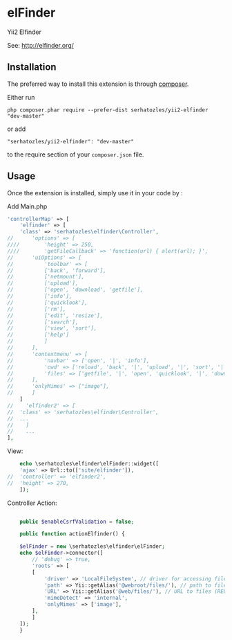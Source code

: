 elFinder
========
Yii2 Elfinder

See: http://elfinder.org/

Installation
------------

The preferred way to install this extension is through [composer](http://getcomposer.org/download/).

Either run

```
php composer.phar require --prefer-dist serhatozles/yii2-elfinder "dev-master"
```

or add

```
"serhatozles/yii2-elfinder": "dev-master"
```

to the require section of your `composer.json` file.


Usage
-----

Once the extension is installed, simply use it in your code by  :

Add Main.php
```php
'controllerMap' => [
    'elfinder' => [
	'class' => 'serhatozles\elfinder\Controller',
//	    'options' => [
////		'height' => 250,
////		'getFileCallback' => 'function(url) { alert(url); }',
//		'uiOptions' => [
//		    'toolbar' => [
//			['back', 'forward'],
//			['netmount'],
//			['upload'],
//			['open', 'download', 'getfile'],
//			['info'],
//			['quicklook'],
//			['rm'],
//			['edit', 'resize'],
//			['search'],
//			['view', 'sort'],
//			['help']
//		    ]
//		],
//		'contextmenu' => [
//		    'navbar' => ['open', '|', 'info'],
//		    'cwd' => ['reload', 'back', '|', 'upload', '|', 'sort', '|', 'info'],
//		    'files' => ['getfile', '|', 'open', 'quicklook', '|', 'download', '|', 'rm', '|', 'edit', 'resize', '|', 'info']
//		],
//		'onlyMimes' => ["image"],
//	    ]
    ]
//    'elfinder2' => [
//	'class' => 'serhatozles\elfinder\Controller',
//	...
//    ]
//    ...
],
```

View:
```php
    echo \serhatozles\elfinder\elFinder::widget([
	'ajax' => Url::to(['site/elfinder']),
//	'controller' => 'elfinder2',
//	'height' => 270,
    ]); 
```

Controller Action:
```php

    public $enableCsrfValidation = false;

    public function actionElfinder() {

	$elFinder = new \serhatozles\elfinder\elFinder;
	echo $elFinder->connector([
	    // 'debug' => true,
	    'roots' => [
		[
		    'driver' => 'LocalFileSystem', // driver for accessing file system (REQUIRED)
		    'path' => Yii::getAlias('@webroot/files/'), // path to files (REQUIRED)
		    'URL' => Yii::getAlias('@web/files/'), // URL to files (REQUIRED)
		    'mimeDetect' => 'internal',
		    'onlyMimes' => ['image'],
		],
	    ]
	]);
    }
```
